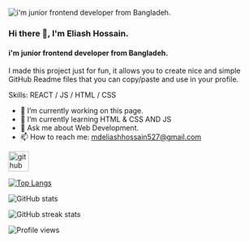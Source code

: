 ![i'm junior frontend developer from Bangladeh.](https://res.cloudinary.com/practicaldev/image/fetch/s--bLta6W8J--/c_imagga_scale,f_auto,fl_progressive,h_420,q_auto,w_1000/https://dev-to-uploads.s3.amazonaws.com/i/aohjuabx6sccnsrgkmco.jpg)
### Hi there 👋, I'm Eliash Hossain.
#### i'm junior frontend developer from Bangladeh.


I made this project just for fun, it allows you to create nice and simple GitHub Readme files that you can copy/paste and use in your profile.

Skills:  REACT / JS / HTML / CSS

- 🔭 I’m currently working on this page. 
- 🌱 I’m currently learning HTML & CSS AND JS 
- 💬 Ask me about Web Development. 
- 📫 How to reach me: mdeliashhossain527@gmail.com 


[<img src='https://cdn.jsdelivr.net/npm/simple-icons@3.0.1/icons/github.svg' alt='github' height='40'>](https://github.com/eliashhossain)  

[![Top Langs](https://github-readme-stats.vercel.app/api/top-langs/?username=eliashhossain)](https://github.com/anuraghazra/github-readme-stats)

![GitHub stats](https://github-readme-stats.vercel.app/api?username=eliashhossain&show_icons=true)  

![GitHub streak stats](https://github-readme-streak-stats.herokuapp.com/?user=eliashhossain)  

![Profile views](https://gpvc.arturio.dev/eliashhossain)  
